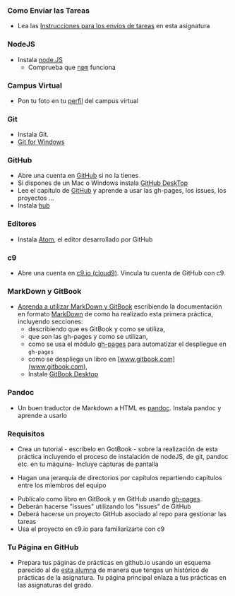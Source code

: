### Como Enviar las Tareas

*  Lea las [Instrucciones para los envíos de tareas](../instrucciones/README.md) en esta asignatura

### NodeJS

*   Instala [node.JS](https://nodejs.org/en/)
    *   Comprueba que <tt>[npm](https://www.npmjs.com/)</tt> funciona

### Campus Virtual

*   Pon tu foto en tu [perfil](https://campusvirtual.ull.es/1516/user/profile.php) del campus virtual

### Git 


* Instala Git. 
* [Git for Windows](https://git-scm.com/download/win)

### GitHub

* Abre una cuenta en [GitHub](https://help.github.com/articles/set-up-git) si no la tienes
* Si dispones de un Mac o Windows instala [GitHub DeskTop](https://desktop.github.com/)
* Lee el capítulo  de [GitHub](../apuntes/github/README.md) y aprende a usar las gh-pages, los issues, los proyectos ...
* Instala [hub](https://github.com/github/hub)

### Editores

*   Instala [Atom](https://atom.io/), el editor desarrollado por GitHub

### c9

*   Abre una cuenta en [c9.io (cloud9)](http://c9.io). Vincula tu cuenta de GitHub con c9.

### MarkDown y GitBook

* [Aprenda a utilizar MarkDown y GitBook](https://www.gitbook.com/book/gitbookio/documentation/details) escribiendo la documentación en formato [MarkDown](https://daringfireball.net/projects/markdown/) de como ha realizado esta primera práctica, incluyendo secciones:
  * describiendo que es GitBook y como se utiliza,
  * que son las gh-pages y como se utilizan,
  * como se usa el módulo [gh-pages](https://www.npmjs.com/package/gh-pages) para automatizar el despliegue en `gh-pages`
  * como se despliega un libro en [www.gitbook.com](www.gitbook.com),
  * Instale [GitBook Desktop](https://www.gitbook.com/editor)

### Pandoc

*   Un buen traductor de Markdown a HTML es [pandoc](http://pandoc.org/). Instala pandoc y aprende a usarlo

### Requisitos

*  Crea un tutorial - escríbelo en GotBook - sobre la realización de esta práctica incluyendo el proceso de instalación de nodeJS, de git, pandoc etc. en tu máquina- Incluye capturas de pantalla
  - Hagan una jerarquía de directorios por capítulos repartiendo capítulos entre los miembros del equipo
*   Publícalo como libro en GitBook y en GitHub usando [gh-pages](https://pages.github.com/).  
*   Deberán hacerse "issues" utilizando los "issues" de GitHub
*   Deberá hacerse un proyecto GitHub asociado al repo para gestionar las tareas
*   Usa el proyecto en c9.io para familiarizarte con c9

### Tu Página en GitHub

*   Prepara tus páginas de prácticas en github.io usando un esquema parecido al de [esta alumna](https://mdbgalvan.github.io/) de manera que tengas un histórico de prácticas de la asignatura. Tu página principal enlaza a tus prácticas en las asignaturas del grado.


